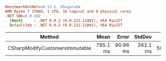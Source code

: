 ``` ini

BenchmarkDotNet=v0.13.1, OS=garuda 
AMD Ryzen 7 3700X, 1 CPU, 16 logical and 8 physical cores
.NET SDK=6.0.102
  [Host]     : .NET 6.0.2 (6.0.222.11801), X64 RyuJIT
  DefaultJob : .NET 6.0.2 (6.0.222.11801), X64 RyuJIT


```
|                         Method |     Mean |    Error |   StdDev |    Gen 0 | Allocated |
|------------------------------- |---------:|---------:|---------:|---------:|----------:|
| CSharpModifyCustomersImmutable | 785.1 ms | 90.86 ms | 262.1 ms | 500.0000 |     46 MB |
